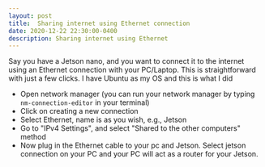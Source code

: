 ```yaml
---
layout: post
title:  Sharing internet using Ethernet connection
date: 2020-12-22 22:30:00-0400
description: Sharing internet using Ethernet
---
```


Say you have a Jetson nano, and you want to connect it to the internet using an Ethernet connection with your PC/Laptop. This is straightforward with just a few clicks. I have Ubuntu as my OS and this is what I did

-  Open network manager (you can run your network manager by typing `nm-connection-editor` in your terminal)
-  Click on creating a new connection
-  Select Ethernet, name is as you wish, e.g., Jetson
- Go to "IPv4 Settings", and select "Shared to the other computers" method
- Now plug in the Ethernet cable to your pc and Jetson. Select jetson connection on your PC and your PC will act as a router for your Jetson.
